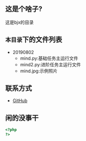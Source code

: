 ## 这是个啥子?
这是bjx的目录

## `本目录`下的文件列表

* 20190802
    *  mind.py:基础任务主运行文件
    *  mind2.py:进阶任务主运行文件
    *  mind.jpg:示例照片


## 联系方式

* [GitHub](https://github.com/XingJi250) 

## 闲的没事干

```php
<?php
?>
```
